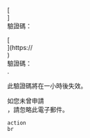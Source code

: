 [<br host>]<br action>驗證碼：<br code>

[<br host>](https://<br host>)<br action>驗證碼：<br code>.

此驗證碼將在一小時後失效。

如您未曾申請<br action>，請忽略此電子郵件。

```
action
br
```
